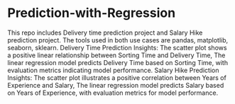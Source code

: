# Prediction-with-Regression
This repo includes Delivery time prediction project and Salary Hike prediction project.
The tools used in both use cases are pandas, matplotlib, seaborn, sklearn.
Delivery Time Prediction Insights:
The scatter plot shows a positive linear relationship between Sorting Time and Delivery Time, The linear regression model predicts Delivery Time based on Sorting Time, with evaluation metrics indicating model performance.
Salary Hike Prediction Insights:
The scatter plot illustrates a positive correlation between Years of Experience and Salary, The linear regression model predicts Salary based on Years of Experience, with evaluation metrics for model performance.
